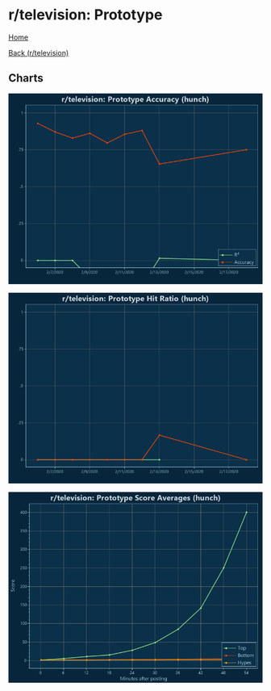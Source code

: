 # r/television: Prototype

[Home](../../index.md)

[Back (r/television)](../hunch_television.md)

## Charts

![r/television R² (hunch)](../../images/models/hunch_television_Prototype_Accuracy.png "r/television R² (hunch)")

![r/television Hit Ratio (hunch)](../../images/models/hunch_television_Prototype_HitRatio.png "r/television Hit Ratio (hunch)")

![r/television Score Averages (hunch)](../../images/models/hunch_television_Prototype_Scores.png "r/television Score Averages (hunch)")

